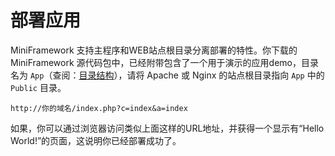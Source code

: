 # 部署应用

MiniFramework 支持主程序和WEB站点根目录分离部署的特性。你下载的 MiniFramework 源代码包中，已经附带包含了一个用于演示的应用demo，目录名为 `App`（查阅：[目录结构](/chapter1.md)），请将 Apache 或 Nginx 的站点根目录指向 `App` 中的 `Public` 目录。

`http://你的域名/index.php?c=index&a=index`

如果，你可以通过浏览器访问类似上面这样的URL地址，并获得一个显示有“Hello World!”的页面，这说明你已经部署成功了。

